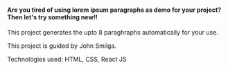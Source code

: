 #### Are you tired of using lorem ipsum paragraphs as demo for your project? Then let's try something new!!

This project generates the upto 8 paraghraphs automatically for your use.

This project is guided by John Smilga.

Technologies used: HTML, CSS, React JS

